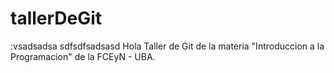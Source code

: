 # tallerDeGit
:vsadsadsa
sdfsdfsadsasd
Hola
Taller de Git de la materia "Introduccion a la Programacion" de la FCEyN - UBA.
